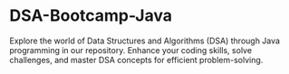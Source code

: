 # DSA-Bootcamp-Java
Explore the world of Data Structures and Algorithms (DSA) through Java programming in our repository. Enhance your coding skills, solve challenges, and master DSA concepts for efficient problem-solving.
